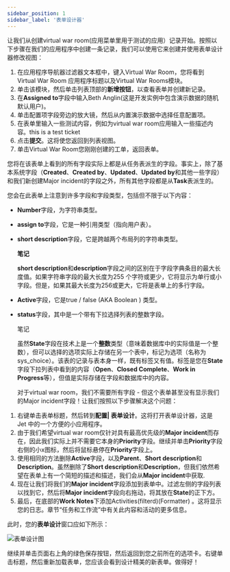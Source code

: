 ```yaml
---
sidebar_position: 1
sidebar_label: '表单设计器'
---
```

  让我们从创建virtual war room(应用菜单里用于测试的应用）记录开始。按照以下步骤在我们的应用程序中创建一条记录，我们可以使用它来创建并使用表单设计器修改视图：
1. 在应用程序导航器过滤器文本框中，键入Virtual War Room，您将看到 Virtual War Room 应用程序标题以及Virtual War Rooms模块。
2. 单击该模块，然后单击列表顶部的**新增按钮**，以查看表单并创建新记录。
3. 在**Assigned to**字段中输入Beth Anglin(这是开发实例中包含演示数据的随机默认用户)。
4. 单击配置项字段旁边的放大镜，然后从内置演示数据中选择任意配置项。
5. 在表单里输入一些测试内容，例如为virtual war room应用输入一些描述内容。this is a test ticket
6. 点击**提交**。这将使您返回到列表视图。
7. 单击Virtual War Room您刚刚创建的工单，返回表单。

  您将在该表单上看到的所有字段实际上都是从任务表派生的字段。事实上，除了基本系统字段（**Created**、**Created by**、**Updated**、**Updated by**和其他一些字段）和我们新创建Major incident的字段之外，所有其他字段都是从**Task**表派生的。

  您会在此表单上注意到许多字段和字段类型，包括但不限于以下内容：

- **Number**字段，为字符串类型。
- **assign to**字段，它是一种引用类型（指向用户表）。
- **short description**字段，它是跨越两个布局列的字符串类型。
  
  **笔记**  

  **short description**和**description**字段之间的区别在于字段字典条目的最大长度值。如果字符串字段的最大长度为255 个字符或更少，它将显示为单行或小字段。但是，如果其最大长度为256或更大，它将是表单上的多行字段。

- **Active**字段，它是true / false (AKA Boolean ) 类型。
- **status**字段，其中是一个带有下拉选择列表的整数字段。

  笔记  

  虽然**State**字段在技术上是一个**整数**类型（意味着数据库中的实际值是一个整数），但可以选择的选项实际上存储在另一个表中，标记为选项（名称为sys_choice）。该表的记录与表本身一样，既有标签又有值。标签是您在**State**字段下拉列表中看到的内容（**Open**、**Closed Complete**、**Work in Progress**等），但值是实际存储在字段和数据库中的内容。
  
  对于virtual war room，我们不需要所有字段 - 但这个表单甚至没有显示我们的Major incident字段！让我们按照以下步骤解决这个问题：

1. 右键单击表单标题，然后转到**配置| 表单设计**。这将打开表单设计器，这是 Jet 中的一个方便的小应用程序。
2. 由于我们希望virtual war room仅针对具有最高优先级的**Major incident**而存在，因此我们实际上并不需要它本身的**Priority**字段。继续并单击**Priority**字段右侧的小x图标，然后将鼠标悬停在**Priority**字段上。
3. 使用相同的方法删除**Active**字段，以及**Parent**、**Short description**和**Description**。虽然删除了**Short description**和**Description**，但我们依然希望在表单上有一个简短的描述和描述，我们会从**Major incident**中获取.
4. 现在让我们将我们的**Major incident**字段添加到表单中。过滤左侧的字段列表以找到它，然后将**Major incident**字段向右拖动，将其放在**State**的正下方。
5. 最后，在底部的**Work Notes**下添加Activities(filterd)(Formatter) 。这将显示您的日志。章节“任务和工作流”中有关此内容和活动的更多信息。
  
  此时，您的**表单设计**窗口应如下所示：
    

  ![表单设计图](/img/forms/form-designer.jpeg)
  
  继续并单击页面右上角的绿色保存按钮，然后返回到您之前所在的选项卡。右键单击标题，然后重新加载表单，您应该会看到设计精美的新表单。做得好！




 



